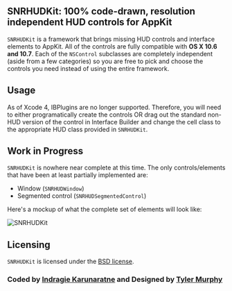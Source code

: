 ## SNRHUDKit: 100% code-drawn, resolution independent HUD controls for AppKit

`SNRHUDKit` is a framework that brings missing HUD controls and interface elements to AppKit. All of the controls are fully compatible with **OS X 10.6 and 10.7**. Each of the `NSControl` subclasses are completely independent (aside from a few categories) so you are free to pick and choose the controls you need instead of using the entire framework.

## Usage

As of Xcode 4, IBPlugins are no longer supported. Therefore, you will need to either programatically create the controls OR drag out the standard non-HUD version of the control in Interface Builder and change the cell class to the appropriate HUD class provided in `SNRHUDKit`.

## Work in Progress

`SNRHUDKit` is nowhere near complete at this time. The only controls/elements that have been at least partially implemented are:

* Window (`SNRHUDWindow`)
* Segmented control (`SNRHUDSegmentedControl`)

Here's a mockup of what the complete set of elements will look like:

![SNRHUDKit](http://i.imgur.com/MUD9H.png)

## Licensing

`SNRHUDKit` is licensed under the [BSD license](http://www.opensource.org/licenses/bsd-license.php).

### Coded by [Indragie Karunaratne](http://indragie.com) and Designed by [Tyler Murphy](http://twitter.com/tylrmurphy)